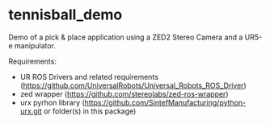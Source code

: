 # tennisball_demo
Demo of a pick &amp; place application using a ZED2 Stereo Camera and a UR5-e manipulator.

Requirements:
- UR ROS Drivers and related requirements (https://github.com/UniversalRobots/Universal_Robots_ROS_Driver) 
- zed wrapper (https://github.com/stereolabs/zed-ros-wrapper)
- urx pyrhon library (https://github.com/SintefManufacturing/python-urx.git or folder(s) in this package)

